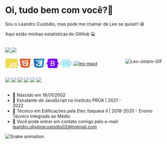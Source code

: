 <h1>Oi, tudo bem com você?👋</h1>

Sou o Leandro Custódio, mas pode me chamar de Leo se quiser! 😄

Aqui estão minhas estatísticas do GitHub 💻

##

<div>
  <a href="https://github.com/LPHBackspace">
  <img height="159em" src="https://github-readme-stats.vercel.app/api?username=LPHBackspace&show_icons=true&theme=dark&include_all_commits=true&count_private=true"/>
  <img height="160em" src="https://github-readme-stats.vercel.app/api/top-langs/?username=LPHBackspace&layout=compact&langs_count=7&theme=dark"/>
  <div style="display: inline_block">
</div> 
    <br>
  <img align="center" alt="leo-JavaScript" height="30" width="40" src="https://raw.githubusercontent.com/devicons/devicon/master/icons/javascript/javascript-plain.svg">
  <img align="center" alt="leo-HTML" height="30" width="40" src="https://raw.githubusercontent.com/devicons/devicon/master/icons/html5/html5-original.svg">
  <img align="center" alt="leo-CSS" height="30" width="40" src="https://raw.githubusercontent.com/devicons/devicon/master/icons/css3/css3-original.svg">
  <img align="center" alt="leo-Bootstrap" height="30" width="40" src="https://raw.githubusercontent.com/devicons/devicon/master/icons/bootstrap/bootstrap-original.svg">
  <img align="center" alt="leo-react" height="30" width="40" src="https://raw.githubusercontent.com/devicons/devicon/master/icons/react/react-original.svg">
  <img align="center" alt="leo-react" height="30" width="40" src="https://raw.githubusercontent.com/devicons/devicon/master/icons/saas/react-original.svg">
  <img height="130em" align="right" alt="Leo-Jotaro-GIF" src="https://cdn.discordapp.com/attachments/835310511540666368/891401817785766008/3cf57951b4593d7d1eb7f1fd14cc96f877a584a2_hq.gif">

##

<div>
  <a href="https://www.youtube.com/channel/UCXevBuu56PwqUSpJqst3ONg" target="_blank"><img src="https://img.shields.io/badge/YouTube-FF0000?style=for-the-badge&logo=youtube&logoColor=white" target="_blank"></a>
 <a href="https://discord.gg/5F9mXGa" target="_blank"><img src="https://img.shields.io/badge/Discord-7289DA?style=for-the-badge&logo=discord&logoColor=white" target="_blank"></a> 
 <a href = "mailto:leandro.oliveiracustodio02@hotmail.com"><img src="https://img.shields.io/badge/-Gmail-%23333?style=for-the-badge&logo=gmail&logoColor=white" target="_blank"></a>
 <a href="https://www.linkedin.com/in/leandro-custodio/" target="_blank"><img src="https://img.shields.io/badge/-LinkedIn-%230077B5?style=for-the-badge&logo=linkedin&logoColor=white" target="_blank"></a> 
 <a href="https://twitter.com/Leo_Backspace" target="_blank"><img src="https://img.shields.io/badge/Twitter-1DA1F2?style=for-the-badge&logo=twitter&logoColor=white" target=""_blank></a>
 <a href="https://www.tiktok.com/@lph_backspace?lang=pt-BR" target="_blank"><img src="https://img.shields.io/badge/TikTok-000000?style=for-the-badge&logo=tiktok&logoColor=white" target="_blank"></a>
</div>
  
##
- 🎂 Nascido em 18/01/2002    
- 📘 Estudante de JavaScript no Instituto PROA | 2021 - 2022
- 🏡 Técnico em Edificações pela Etec Itaquera II | 2018-2020 - Ensino Técnico Integrado ao Médio
- 📨 Você pode entrar em contato comigo pelo e-mail: leandro.oliveiracustodio02@hotmail.com
  
![Snake animation](https://github.com/LPHBackspace/LPHBackspace/blob/output/github-contribution-grid-snake.svg)   
  
  ##
